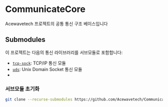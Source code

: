 # CommunicateCore
Acewavetech 프로젝트의 공통 통신 구조 베이스입니다



## Submodules

이 프로젝트는 다음의 통신 라이브러리를 서브모듈로 포함합니다:

- [`tcp-sock`](https://github.com/PCW-Learning/sw_tcp_sock.git): TCP/IP 통신 모듈
- [`uds`](https://github.com/PCW-Learning/sw_unix_domain_sock.git): Unix Domain Socket 통신 모듈
- 

### 서브모듈 초기화

```bash
git clone --recurse-submodules https://github.com/Acewavetech/CommunicateBase.git
```
